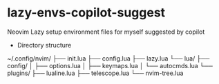 # lazy-envs-copilot-suggest
Neovim Lazy setup environment files for myself suggested by copilot

* Directory structure

~/.config/nvim/
├── init.lua
├── config.lua
├── lazy.lua
└── lua/
    ├── config/
    │  ├── options.lua
    │  ├── keymaps.lua
    │  └── autocmds.lua
    └── plugins/
        ├── lualine.lua
        ├── telescope.lua
        └── nvim-tree.lua
